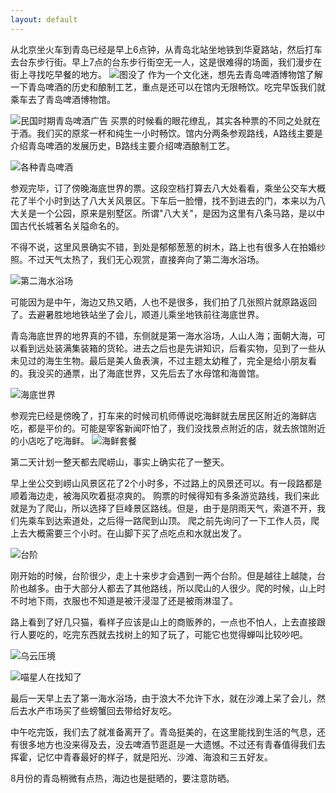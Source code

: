 ```yaml
---
layout: default
---
```


从北京坐火车到青岛已经是早上6点钟，从青岛北站坐地铁到华夏路站，然后打车去台东步行街。早上7点的台东步行街空无一人，这是很难得的场面，我们漫步在街上寻找吃早餐的地方。
![图没了]()
作为一个文化迷，想先去青岛啤酒博物馆了解一下青岛啤酒的历史和酿制工艺，重点是还可以在馆内无限畅饮。吃完早饭我们就乘车去了青岛啤酒博物馆。


![民国时期青岛啤酒广告](http://upload-images.jianshu.io/upload_images/5151732-4d38484add0fc89f?imageMogr2/auto-orient/strip%7CimageView2/2/w/1240)
买票的时候看的眼花缭乱，其实各种票的不同之处就在于酒。我们买的原浆一杯和纯生一小时畅饮。馆内分两条参观路线，A路线主要是介绍青岛啤酒的发展历史，B路线主要介绍啤酒酿制工艺。

![各种青岛啤酒](http://upload-images.jianshu.io/upload_images/5151732-42feaa15a9fb8ff5?imageMogr2/auto-orient/strip%7CimageView2/2/w/1240)

参观完毕，订了傍晚海底世界的票。这段空档打算去八大处看看，乘坐公交车大概花了半个小时到达了八大关风景区。下车后一脸懵，找不到进去的门，本来以为八大关是一个公园，原来是别墅区。所谓"八大关"，是因为这里有八条马路，是以中国古代长城著名关隘命名的。

不得不说，这里风景确实不错，到处是郁郁葱葱的树木，路上也有很多人在拍婚纱照。不过天气太热了，我们无心观赏，直接奔向了第二海水浴场。

![第二海水浴场](http://upload-images.jianshu.io/upload_images/5151732-f647c03204058066?imageMogr2/auto-orient/strip%7CimageView2/2/w/1240)

可能因为是中午，海边又热又晒，人也不是很多，我们拍了几张照片就原路返回了。去避暑胜地地铁站坐了会儿，顺道儿乘坐地铁前往海底世界。

青岛海底世界的地界真的不错，东侧就是第一海水浴场，人山人海；面朝大海，可以看到远处装满集装箱的货轮。进去之后也是先讲知识，后看实物，见到了一些从未见过的海生生物。最后是美人鱼表演，不过主题太幼稚了，完全是给小朋友看的。我没买的通票，出了海底世界，又先后去了水母馆和海兽馆。

![海底世界](https://upload-images.jianshu.io/upload_images/5151732-4acc688bb2fb01b0.jpg?imageMogr2/auto-orient/strip%7CimageView2/2/w/1240)


参观完已经是傍晚了，打车来的时候司机师傅说吃海鲜就去居民区附近的海鲜店吃，都是平价的。可能是宰客新闻吓怕了，我们没找景点附近的店，就去旅馆附近的小店吃了吃海鲜。
![海鲜套餐](http://upload-images.jianshu.io/upload_images/5151732-4a2d7a896bd4df73?imageMogr2/auto-orient/strip%7CimageView2/2/w/1240)

第二天计划一整天都去爬崂山，事实上确实花了一整天。

早上坐公交到崂山风景区花了2个小时多，不过路上的风景还可以。有一段路都是顺着海边走，被海风吹着挺凉爽的。
购票的时候得知有多条游览路线，我们来此就是为了爬山，所以选择了巨峰景区路线。但是，由于是阴雨天气，索道不开，我们先乘车到达索道处，之后得一路爬到山顶。
爬之前先询问了一下工作人员，爬上去大概需要三个小时。在山脚下买了点吃点和水就出发了。

![台阶](http://upload-images.jianshu.io/upload_images/5151732-8a5348bdb9becf84?imageMogr2/auto-orient/strip%7CimageView2/2/w/1240)

刚开始的时候，台阶很少，走上十来步才会遇到一两个台阶。但是越往上越陡，台阶也越多。由于大部分人都去了其他路线，所以爬山的人很少。爬的时候，山上时不时地下雨，衣服也不知道是被汗浸湿了还是被雨淋湿了。

路上看到了好几只猫，看样子应该是山上的商贩养的，一点也不怕人，上去直接跟行人要吃的，吃完东西就去找树上的知了玩了，可能它也觉得蝉叫比较吵吧。

![乌云压境](https://upload-images.jianshu.io/upload_images/5151732-7eb2c88d249bf628.jpg?imageMogr2/auto-orient/strip%7CimageView2/2/w/1240)

![喵星人在找知了](http://upload-images.jianshu.io/upload_images/5151732-cabbbdc3d70605f9?imageMogr2/auto-orient/strip%7CimageView2/2/w/1240)

最后一天早上去了第一海水浴场，由于浪大不允许下水，就在沙滩上呆了会儿，然后去水产市场买了些螃蟹回去带给好友吃。

中午吃完饭，我们去了就准备离开了。青岛挺美的，在这里能找到生活的气息，还有很多地方也没来得及去，没去啤酒节逛逛是一大遗憾。不过还有青春值得我们去挥霍，记忆中青春最好的样子，就是阳光、沙滩、海浪和三五好友。

8月份的青岛稍微有点热，海边也是挺晒的，要注意防晒。
